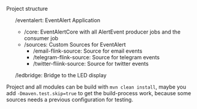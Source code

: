 Project structure
    <ul>/eventalert:  EventAlert Application
        <ul>
            <li>/core: EventAlertCore with all AlertEvent producer jobs and the consumer job
            <li>/sources: Custom Sources for EventAlert
            <ul>
                <li>/email-flink-source: Source for email events
                <li>/telegram-flink-source: Source for telegram events
                <li>/twitter-fliink-source: Source for twitter events
            </ul>
         </ul>
    </ul>
    <ul>/ledbridge: Bridge to the LED display</ul>

Project and all modules can be build with `mvn clean install`, maybe you add `-Dmaven.test.skip=true` to get the build-process work, 
because some sources needs a previous configuration for testing.    